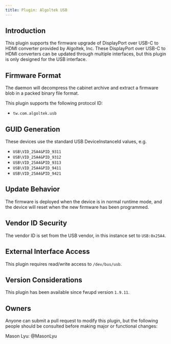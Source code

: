 ```yaml
---
title: Plugin: Algoltek USB
---
```


## Introduction

This plugin supports the firmware upgrade of DisplayPort over USB-C to HDMI converter provided by Algoltek, Inc. These DisplayPort over USB-C to HDMI converters can be updated through multiple interfaces, but this plugin is only designed for the USB interface.

## Firmware Format

The daemon will decompress the cabinet archive and extract a firmware blob in
a packed binary file format.

This plugin supports the following protocol ID:

* `tw.com.algoltek.usb`

## GUID Generation

These devices use the standard USB DeviceInstanceId values, e.g.

* `USB\VID_25A4&PID_9311`
* `USB\VID_25A4&PID_9312`
* `USB\VID_25A4&PID_9313`
* `USB\VID_25A4&PID_9411`
* `USB\VID_25A4&PID_9421`

## Update Behavior

The firmware is deployed when the device is in normal runtime mode, and the device will reset when the new firmware has been programmed.

## Vendor ID Security

The vendor ID is set from the USB vendor, in this instance set to `USB:0x25A4`.

## External Interface Access

This plugin requires read/write access to `/dev/bus/usb`.

## Version Considerations

This plugin has been available since fwupd version `1.9.11`.

## Owners

Anyone can submit a pull request to modify this plugin, but the following people should be
consulted before making major or functional changes:

Mason Lyu: @MasonLyu
